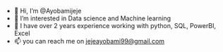 - 👋 Hi, I’m @Ayobamijeje
- 👀 I’m interested in Data science and Machine learning 
- 🌱 I have over 2 years experience working with python, SQL, PowerBI, Excel
- 📫 you can reach me on jejeayobami99@gmail.com 

<!---
Ayobamijeje/Ayobamijeje is a ✨ special ✨ repository because its `README.md` (this file) appears on your GitHub profile.
You can click the Preview link to take a look at your changes.
--->
